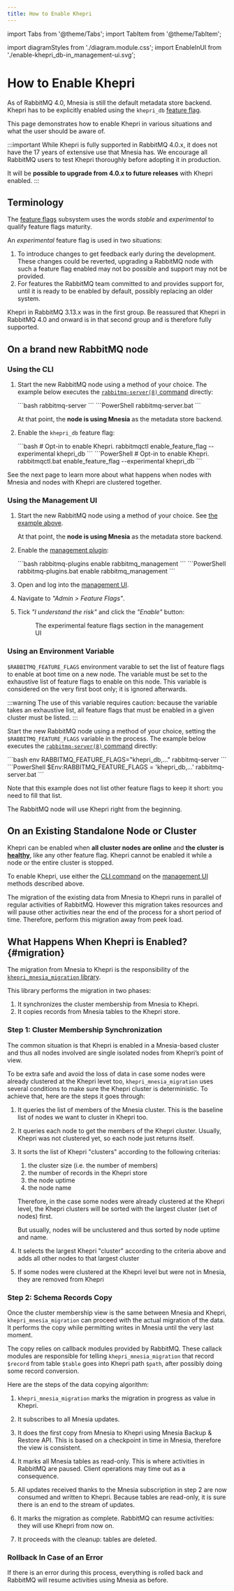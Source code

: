 ```yaml
---
title: How to Enable Khepri
---
```


import Tabs from '@theme/Tabs';
import TabItem from '@theme/TabItem';

import diagramStyles from './diagram.module.css';
import EnableInUI from './enable-khepri_db-in_management-ui.svg';

# How to Enable Khepri

As of RabbitMQ 4.0, Mnesia is still the default metadata store backend. Khepri
has to be explicitly enabled using the `khepri_db` [feature
flag](../feature-flags).

This page demonstrates how to enable Khepri in various situations and what the
user should be aware of.

:::important
While Khepri is fully supported in RabbitMQ 4.0.x, it does not have the 17
years of extensive use that Mnesia has. We encourage all RabbitMQ users to
test Khepri thoroughly before adopting it in production.

It will be **possible to upgrade from 4.0.x to future releases** with Khepri
enabled.
:::

## Terminology

The [feature flags](../feature-flags) subsystem uses the words *stable* and
*experimental* to qualify feature flags maturity.

An *experimental* feature flag is used in two situations:

1. To introduce changes to get feedback early during the development. These
   changes could be reverted, upgrading a RabbitMQ node with such a feature
   flag enabled may not bo possible and support may not be provided.
2. For features the RabbitMQ team committed to and provides support for, until
   it is ready to be enabled by default, possibly replacing an older system.

Khepri in RabbitMQ 3.13.x was in the first group. Be reassured that Khepri in
RabbitMQ 4.0 and onward is in that second group and is therefore fully
supported.

## On a brand new RabbitMQ node

### Using the CLI

1.  Start the new RabbitMQ node using a method of your choice. The example
    below executes the [`rabbitmq-server(8)`
    command](../man/rabbitmq-server.8) directly:

    <Tabs groupId="shell-specific">
    <TabItem value="bash" label="bash" default>
    ```bash
    rabbitmq-server
    ```
    </TabItem>
    <TabItem value="PowerShell" label="PowerShell">
    ```PowerShell
    rabbitmq-server.bat
    ```
    </TabItem>
    </Tabs>

    At that point, the **node is using Mnesia** as the metadata store backend.

2.  Enable the `khepri_db` feature flag:

    <Tabs groupId="shell-specific">
    <TabItem value="bash" label="bash" default>
    ```bash
    # Opt-in to enable Khepri.
    rabbitmqctl enable_feature_flag --experimental khepri_db
    ```
    </TabItem>
    <TabItem value="PowerShell" label="PowerShell">
    ```PowerShell
    # Opt-in to enable Khepri.
    rabbitmqctl.bat enable_feature_flag --experimental khepri_db
    ```
    </TabItem>
    </Tabs>

See the next page to learn more about what happens when nodes with Mnesia and
nodes with Khepri are clustered together.

### Using the Management UI

1.  Start the new RabbitMQ node using a method of your choice. See [the
    example above](#using-the-cli).

    At that point, the **node is using Mnesia** as the metadata store backend.

2.  Enable the [management plugin](../management):

    <Tabs groupId="shell-specific">
    <TabItem value="bash" label="bash" default>
    ```bash
    rabbitmq-plugins enable rabbitmq_management
    ```
    </TabItem>
    <TabItem value="PowerShell" label="PowerShell">
    ```PowerShell
    rabbitmq-plugins.bat enable rabbitmq_management
    ```
    </TabItem>
    </Tabs>

3.  Open and log into the [management UI](../management#usage-ui).

4.  Navigate to *"Admin > Feature Flags"*.

5.  Tick *"I understand the risk"* and click the *"Enable"* button:

    <figure className={diagramStyles.diagram}>
    <EnableInUI/>
    <figcaption>The experimental feature flags section in the management
    UI</figcaption>
    </figure>

### Using an Environment Variable

`$RABBITMQ_FEATURE_FLAGS` environment varable to set the list of feature flags
to enable at boot time on a new node. The variable must be set to the
exhaustive list of feature flags to enable on this node. This variable is
considered on the very first boot only; it is ignored afterwards.

:::warning
The use of this variable requires caution: because the variable takes an
exhaustive list, all feature flags that must be enabled in a given cluster
must be listed.
:::

Start the new RabbitMQ node using a method of your choice, setting the
`$RABBITMQ_FEATURE_FLAGS` variable in the process. The example below executes
the [`rabbitmq-server(8)` command](../man/rabbitmq-server.8) directly:

<Tabs groupId="shell-specific">
<TabItem value="bash" label="bash" default>
```bash
env RABBITMQ_FEATURE_FLAGS="khepri_db,..." rabbitmq-server
```
</TabItem>
<TabItem value="PowerShell" label="PowerShell">
```PowerShell
$Env:RABBITMQ_FEATURE_FLAGS = 'khepri_db,...'
rabbitmq-server.bat
```
</TabItem>
</Tabs>

Note that this example does not list other feature flags to keep it short: you
need to fill that list.

The RabbitMQ node will use Khepri right from the beginning.

## On an Existing Standalone Node or Cluster

Khepri can be enabled when **all cluster nodes are online** and **the cluster
is [healthy](../monitoring)**, like any other feature flag. Khepri cannot be
enabled it while a node or the entire cluster is stopped.

To enable Khepri, use either the [CLI command](#using-the-cli) on the
[management UI](#using-the-management-ui) methods described above.

The migration of the existing data from Mnesia to Khepri runs in parallel of
regular activities of RabbitMQ. However this migration takes resources and
will pause other activities near the end of the process for a short period of
time. Therefore, perform this migration away from peek load.

## What Happens When Khepri is Enabled? {#migration}

The migration from Mnesia to Khepri is the responsibility of the
[`khepri_mnesia_migration`
library](https://rabbitmq.github.io/khepri_mnesia_migration/).

This library performs the migration in two phases:

1. It synchronizes the cluster membership from Mnesia to Khepri.
2. It copies records from Mnesia tables to the Khepri store.

### Step 1: Cluster Membership Synchronization

The common situation is that Khepri is enabled in a Mnesia-based cluster and
thus all nodes involved are single isolated nodes from Khepri’s point of view.

To be extra safe and avoid the loss of data in case some nodes were already
clustered at the Khepri levet too, `khepri_mnesia_migration` uses several
conditions to make sure the Khepri cluster is deterministic. To achieve that,
here are the steps it goes through:

1.  It queries the list of members of the Mnesia cluster. This is the baseline
    list of nodes we want to cluster in Khepri too.

2.  It queries each node to get the members of the Khepri cluster. Usually,
    Khepri was not clustered yet, so each node just returns itself.

3.  It sorts the list of Khepri "clusters" according to the following
    criterias:

    1. the cluster size (i.e. the number of members)
    2. the number of records in the Khepri store
    3. the node uptime
    4. the node name

    Therefore, in the case some nodes were already clustered at the Khepri
    level, the Khepri clusters will be sorted with the largest cluster (set of
    nodes) first.

    But usually, nodes will be unclustered and thus sorted by node uptime and
    name.

4.  It selects the largest Khepri "cluster" according to the criteria above
    and adds all other nodes to that largest cluster

5.  If some nodes were clustered at the Khepri level but were not in Mnesia,
    they are removed from Khepri

### Step 2: Schema Records Copy

Once the cluster membership view is the same between Mnesia and Khepri,
`khepri_mnesia_migration` can proceed with the actual migration of the data.
It performs the copy while permitting writes in Mnesia until the very last
moment.

The copy relies on callback modules provided by RabbitMQ. These callack
modules are responsible for telling `khepri_mnesia_migration` that record
`$record` from table `$table` goes into Khepri path `$path`, after possibly
doing some record conversion.

Here are the steps of the data copying algorithm:

1.  `khepri_mnesia_migration` marks the migration in progress as value in
    Khepri.

2.  It subscribes to all Mnesia updates.

3.  It does the first copy from Mnesia to Khepri using Mnesia Backup & Restore
    API. This is based on a checkpoint in time in Mnesia, therefore the view
    is consistent.

4.  It marks all Mnesia tables as read-only. This is where activities in
    RabbitMQ are paused. Client operations may time out as a consequence.

5.  All updates received thanks to the Mnesia subscription in step 2 are now
    consumed and written to Khepri. Because tables are read-only, it is sure
    there is an end to the stream of updates.

6.  It marks the migration as complete. RabbitMQ can resume activities: they
    will use Khepri from now on.

7.  It proceeds with the cleanup: tables are deleted.

### Rollback In Case of an Error

If there is an error during this process, everything is rolled back and
RabbitMQ will resume activities using Mnesia as before.
